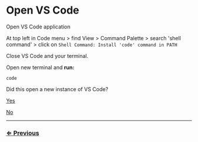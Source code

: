 # Open VS Code

Open VS Code application

At top left in Code menu > find View > Command Palette > search 'shell command' > click on `Shell Command: Install 'code' command in PATH`

Close VS Code and your terminal.

Open new terminal and **run:**

 `code`

Did this open a new instance of VS Code?

[Yes](../git/install-git.md)

[No]()

---
### [⇐ Previous](../vs-code/install.md)